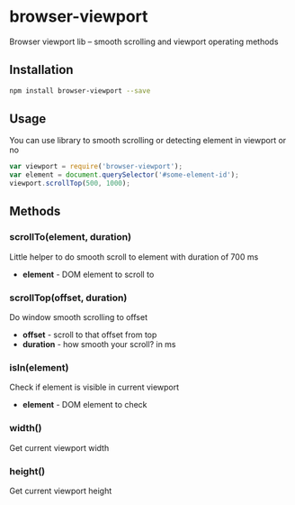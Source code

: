 # browser-viewport
Browser viewport lib – smooth scrolling and viewport operating methods

## Installation
```bash
npm install browser-viewport --save
```

## Usage
You can use library to smooth scrolling or detecting element in viewport or no

```javascript
var viewport = require('browser-viewport');
var element = document.querySelector('#some-element-id');
viewport.scrollTop(500, 1000);
```
## Methods

### scrollTo(element, duration)
Little helper to do smooth scroll to element with duration of 700 ms

- **element** - DOM element to scroll to

### scrollTop(offset, duration)
Do window smooth scrolling to offset

- **offset** - scroll to that offset from top
- **duration** - how smooth your scroll? in ms

### isIn(element)
Check if element is visible in current viewport

- **element** - DOM element to check

### width()
Get current viewport width

### height()
Get  current viewport height
